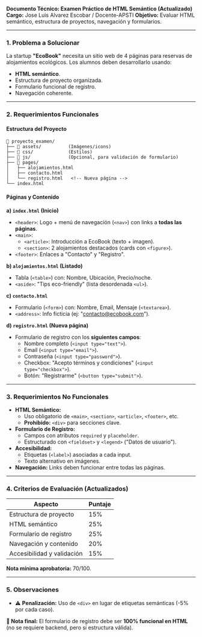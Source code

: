**Documento Técnico: Examen Práctico de HTML Semántico (Actualizado)**
**Cargo:** Jose Luis Alvarez Escobar / Docente-APSTI
**Objetivo:** Evaluar HTML semántico, estructura de proyectos, navegación y formularios.

---

### **1. Problema a Solucionar**

La startup **"EcoBook"** necesita un sitio web de 4 páginas para reservas de alojamientos ecológicos. Los alumnos deben desarrollarlo usando:

- **HTML semántico**.
- Estructura de proyecto organizada.
- Formulario funcional de registro.
- Navegación coherente.

---

### **2. Requerimientos Funcionales**

#### **Estructura del Proyecto**

```
📁 proyecto_examen/
├── 📁 assets/          (Imágenes/icons)
├── 📁 css/             (Estilos)
├── 📁 js/              (Opcional, para validación de formulario)
├── 📁 pages/
│   ├── alojamientos.html
│   ├── contacto.html
│   └── registro.html   <!-- Nueva página -->
└── index.html
```

#### **Páginas y Contenido**

**a) `index.html` (Inicio)**

- `<header>`: Logo + menú de navegación (`<nav>`) con links a **todas las páginas**.
- `<main>`:
  - `<article>`: Introducción a EcoBook (texto + imagen).
  - `<section>`: 2 alojamientos destacados (cards con `<figure>`).
- `<footer>`: Enlaces a "Contacto" y "Registro".

**b) `alojamientos.html` (Listado)**

- Tabla (`<table>`) con: Nombre, Ubicación, Precio/noche.
- `<aside>`: "Tips eco-friendly" (lista desordenada `<ul>`).

**c) `contacto.html`**

- Formulario (`<form>`) con: Nombre, Email, Mensaje (`<textarea>`).
- `<address>`: Info ficticia (ej: "contacto@ecobook.com").

**d) `registro.html` (Nueva página)**

- Formulario de registro con los **siguientes campos**:
  - Nombre completo (`<input type="text">`).
  - Email (`<input type="email">`).
  - Contraseña (`<input type="password">`).
  - Checkbox: "Acepto términos y condiciones" (`<input type="checkbox">`).
  - Botón: "Registrarme" (`<button type="submit">`).

---

### **3. Requerimientos No Funcionales**

- **HTML Semántico:**
  - Uso obligatorio de `<main>`, `<section>`, `<article>`, `<footer>`, etc.
  - **Prohibido:** `<div>` para secciones clave.
- **Formulario de Registro:**
  - Campos con atributos `required` y `placeholder`.
  - Estructurado con `<fieldset>` y `<legend>` ("Datos de usuario").
- **Accesibilidad:**
  - Etiquetas (`<label>`) asociadas a cada input.
  - Texto alternativo en imágenes.
- **Navegación:** Links deben funcionar entre todas las páginas.

---

### **4. Criterios de Evaluación (Actualizados)**

| **Aspecto** | **Puntaje** |
| --- | --- |
| Estructura de proyecto | 15% |
| HTML semántico | 25% |
| Formulario de registro | 25% |
| Navegación y contenido | 20% |
| Accesibilidad y validación | 15% |

**Nota mínima aprobatoria:** 70/100.

---

### **5. Observaciones**

- ⚠️ **Penalización:** Uso de `<div>` en lugar de etiquetas semánticas (-5% por cada caso).

**📌 Nota final:** El formulario de registro debe ser **100% funcional en HTML** (no se requiere backend, pero sí estructura válida).
